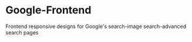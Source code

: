 # Google-Frontend
Frontend responsive designs for Google's search-image search-advanced search pages
